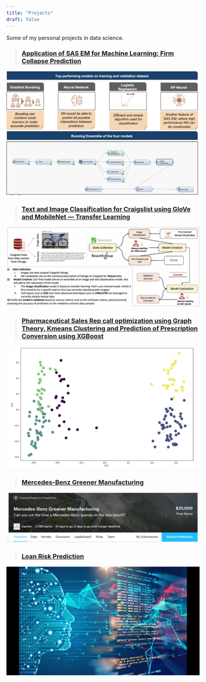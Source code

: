 ```yaml
---
title: "Projects"
draft: false
---
```


Some of my personal projects in data science.

> ### [Application of SAS EM for Machine Learning: Firm Collapse Prediction](https://medium.com/shikhars-data-science-projects/text-and-image-classification-for-craigslist-using-glove-and-mobilenet-transfer-learning-9a8de59d9a25)
![image](/application_of_sas_em_image.jpeg "Application of SAS EM for Machine Learning: Firm Collapse Prediction")

> ### [Text and Image Classification for Craigslist using GloVe and MobileNet — Transfer Learning](https://medium.com/shikhars-data-science-projects/text-and-image-classification-for-craigslist-using-glove-and-mobilenet-transfer-learning-9a8de59d9a25)
![image](/text_image_classification.jpeg "Text and Image Classification for Craigslist using GloVe and MobileNet — Transfer Learning")

> ### [Pharmaceutical Sales Rep call optimization using Graph Theory, Kmeans Clustering and Prediction of Prescription Conversion using XGBoost](https://medium.com/shikhars-data-science-projects/pharmaceutical-sales-rep-call-optimization-using-graph-theory-and-prediction-of-prescription-986aa5ecb914)
![image](/pharma_sales_optimization.jpeg "Pharmaceutical Sales Rep call optimization using Graph Theory, Kmeans Clustering and Prediction of Prescription Conversion using XGBoost")

> ### [Mercedes-Benz Greener Manufacturing](https://github.com/shikharkanaskar/Benz-Greener-Manufacturing/blob/main/Shikhar%20Kanaskar%20-%20Mercedes-Benz%20Greener%20Manufacturing.ipynb)
![image](/Mercedes_bens_project.png "Mercedes-Benz Greener Manufacturing")

> ### [Loan Risk Prediction](https://github.com/shikharkanaskar/Machine-Learning/blob/main/Loan_Risk_Assessment%20v2%20.ipynb)
![image](/Loan_Risk.jpeg "Loan Risk Prediction")



